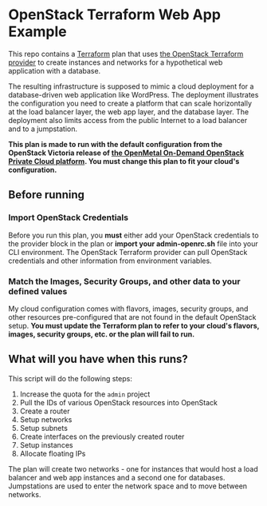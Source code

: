# OpenStack Terraform Web App Example
This repo contains a [Terraform](https://www.terraform.io/) plan that uses [the OpenStack Terraform provider](https://registry.terraform.io/providers/terraform-provider-openstack/openstack/latest/docs) to create instances and networks for a hypothetical web application with a database.

The resulting infrastructure is supposed to mimic a cloud deployment for a database-driven web application like WordPress. The deployment illustrates the configuration you need to create a platform that can scale horizontally at the load balancer layer, the web app layer, and the database layer. The deployment also limits access from the public Internet to a load balancer and to a jumpstation.

**This plan is made to run with the default configuration from the OpenStack Victoria release of [the OpenMetal On-Demand OpenStack Private Cloud platform](openmetal.io). You must change this plan to fit your cloud's configuration.**

## Before running

### Import OpenStack Credentials
Before you run this plan, you **must** either add your OpenStack credentials to the provider block in the plan or **import your admin-openrc.sh** file into your CLI environment. The OpenStack Terraform provider can pull OpenStack credentials and other information from environment variables.

### Match the Images, Security Groups, and other data to your defined values
My cloud configuration comes with flavors, images, security groups, and other resources pre-configured that are not found in the default OpenStack setup. **You must update the Terraform plan to refer to your cloud's flavors, images, security groups, etc. or the plan will fail to run.**

## What will you have when this runs?
This script will do the following steps:

1. Increase the quota for the `admin` project
2. Pull the IDs of various OpenStack resources into OpenStack
3. Create a router
4. Setup networks
5. Setup subnets
6. Create interfaces on the previously created router
7. Setup instances
8. Allocate floating IPs

The plan will create two networks - one for instances that would host a load balancer and web app instances and a second one for databases. Jumpstations are used to enter the network space and to move between networks.